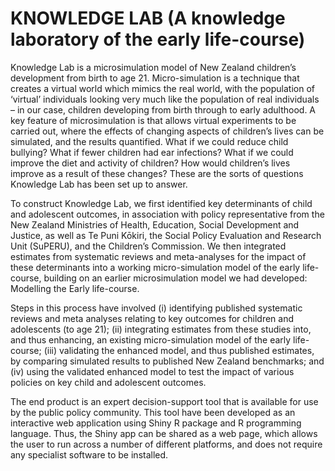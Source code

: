 # KNOWLEDGE LAB (A knowledge laboratory of the early life-course)

Knowledge Lab is a microsimulation model of New Zealand children’s development from birth to age 21. Micro-simulation is a technique that creates a virtual world which mimics the real world, with the population of ‘virtual’ individuals looking very much like the population of real individuals – in our case, children developing from birth through to early adulthood. A key feature of microsimulation is that allows virtual experiments to be carried out, where the effects of changing aspects of children’s lives can be simulated, and the results quantified. What if we could reduce child bullying? What if fewer children had ear infections? What if we could improve the diet and activity of children? How would children’s lives improve as a result of these changes? These are the sorts of questions Knowledge Lab has been set up to answer.

To construct Knowledge Lab, we first identified key determinants of child and adolescent outcomes, in association with policy representative from the New Zealand Ministries of Health, Education, Social Development and Justice, as well as Te Puni Kōkiri, the Social Policy Evaluation and Research Unit (SuPERU), and the Children’s Commission. We then integrated estimates from systematic reviews and meta-analyses for the impact of these determinants into a working micro-simulation model of the early life-course, building on an earlier microsimulation model we had developed: Modelling the Early life-course.

Steps in this process have involved (i) identifying published systematic reviews and meta analyses relating to key outcomes for children and adolescents (to age 21); (ii) integrating estimates from these studies into, and thus enhancing, an existing micro-simulation model of the early life-course; (iii) validating the enhanced model, and thus published estimates, by comparing simulated results to published New Zealand benchmarks; and (iv) using the validated enhanced model to test the impact of various policies on key child and adolescent outcomes.

The end product is an expert decision-support tool that is available for use by the public policy community. This tool have been developed as an interactive web application using Shiny R package and R programming language. Thus, the Shiny app can be shared as a web page, which allows the user to run across a number of different platforms, and does not require any specialist software to be installed.
